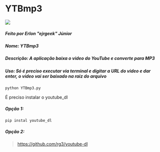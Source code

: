 # YTBmp3
![](https://i.imgur.com/l0rVfei.png)
##### Feito por Erlon "ejrgeek" Júnior
##### Nome: YTBmp3
##### Descrição: A aplicação baixa o video do YouTube e converte para MP3
##### Uso: Só é preciso executar via terminal e digitar a URL do video e dar enter, o video vai ser baixado na raiz do arquivo
```
python YTBmp3.py
````
É preciso instalar o youtube_dl
##### Opção 1: 
```
pip instal youtube_dl
```
##### Opção 2:
> https://github.com/rg3/youtube-dl
